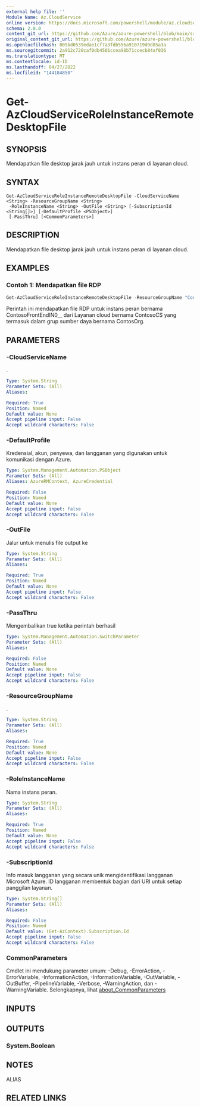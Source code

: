 ```yaml
---
external help file: ''
Module Name: Az.CloudService
online version: https://docs.microsoft.com/powershell/module/az.cloudservice/get-azcloudserviceroleinstanceremotedesktopfile
schema: 2.0.0
content_git_url: https://github.com/Azure/azure-powershell/blob/main/src/CloudService/help/Get-AzCloudServiceRoleInstanceRemoteDesktopFile.md
original_content_git_url: https://github.com/Azure/azure-powershell/blob/main/src/CloudService/help/Get-AzCloudServiceRoleInstanceRemoteDesktopFile.md
ms.openlocfilehash: 009bd0539edae1cf7a3fdb556a910719d9d85a3a
ms.sourcegitcommit: 2a912c720caf0db4501ccea98b71ccecb84af036
ms.translationtype: MT
ms.contentlocale: id-ID
ms.lasthandoff: 04/27/2022
ms.locfileid: "144184850"
---
```

# Get-AzCloudServiceRoleInstanceRemoteDesktopFile

## SYNOPSIS
Mendapatkan file desktop jarak jauh untuk instans peran di layanan cloud.

## SYNTAX

```
Get-AzCloudServiceRoleInstanceRemoteDesktopFile -CloudServiceName <String> -ResourceGroupName <String>
 -RoleInstanceName <String> -OutFile <String> [-SubscriptionId <String[]>] [-DefaultProfile <PSObject>]
 [-PassThru] [<CommonParameters>]
```

## DESCRIPTION
Mendapatkan file desktop jarak jauh untuk instans peran di layanan cloud.

## EXAMPLES

### Contoh 1: Mendapatkan file RDP
```powershell
Get-AzCloudServiceRoleInstanceRemoteDesktopFile -ResourceGroupName "ContosOrg" -CloudServiceName "ContosoCS" -RoleInstanceName "ContosoFrontEnd_IN_0" -OutFile "C:\temp\ContosoFrontEnd_IN_0.rdp"
```

Perintah ini mendapatkan file RDP untuk instans peran bernama ContosoFrontEndIN0\_\_ dari Layanan cloud bernama ContosoCS yang termasuk dalam grup sumber daya bernama ContosOrg.

## PARAMETERS

### -CloudServiceName
.

```yaml
Type: System.String
Parameter Sets: (All)
Aliases:

Required: True
Position: Named
Default value: None
Accept pipeline input: False
Accept wildcard characters: False
```

### -DefaultProfile
Kredensial, akun, penyewa, dan langganan yang digunakan untuk komunikasi dengan Azure.

```yaml
Type: System.Management.Automation.PSObject
Parameter Sets: (All)
Aliases: AzureRMContext, AzureCredential

Required: False
Position: Named
Default value: None
Accept pipeline input: False
Accept wildcard characters: False
```

### -OutFile
Jalur untuk menulis file output ke

```yaml
Type: System.String
Parameter Sets: (All)
Aliases:

Required: True
Position: Named
Default value: None
Accept pipeline input: False
Accept wildcard characters: False
```

### -PassThru
Mengembalikan true ketika perintah berhasil

```yaml
Type: System.Management.Automation.SwitchParameter
Parameter Sets: (All)
Aliases:

Required: False
Position: Named
Default value: None
Accept pipeline input: False
Accept wildcard characters: False
```

### -ResourceGroupName
.

```yaml
Type: System.String
Parameter Sets: (All)
Aliases:

Required: True
Position: Named
Default value: None
Accept pipeline input: False
Accept wildcard characters: False
```

### -RoleInstanceName
Nama instans peran.

```yaml
Type: System.String
Parameter Sets: (All)
Aliases:

Required: True
Position: Named
Default value: None
Accept pipeline input: False
Accept wildcard characters: False
```

### -SubscriptionId
Info masuk langganan yang secara unik mengidentifikasi langganan Microsoft Azure.
ID langganan membentuk bagian dari URI untuk setiap panggilan layanan.

```yaml
Type: System.String[]
Parameter Sets: (All)
Aliases:

Required: False
Position: Named
Default value: (Get-AzContext).Subscription.Id
Accept pipeline input: False
Accept wildcard characters: False
```

### CommonParameters
Cmdlet ini mendukung parameter umum: -Debug, -ErrorAction, -ErrorVariable, -InformationAction, -InformationVariable, -OutVariable, -OutBuffer, -PipelineVariable, -Verbose, -WarningAction, dan -WarningVariable. Selengkapnya, lihat [about_CommonParameters](http://go.microsoft.com/fwlink/?LinkID=113216)

## INPUTS

## OUTPUTS

### System.Boolean

## NOTES

ALIAS

## RELATED LINKS

